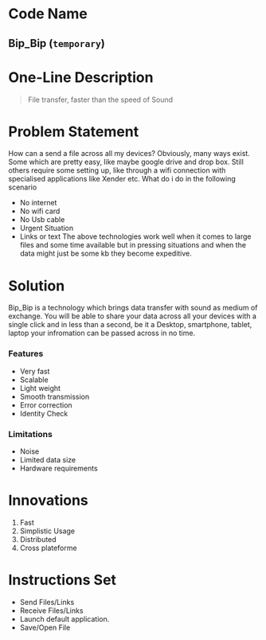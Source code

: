 # Code Name
## **Bip_Bip**   (`temporary`)

# One-Line Description 
> File transfer, faster than the speed of Sound 

# Problem Statement 
How can a send a file across all my devices? 
Obviously, many ways exist. Some which are pretty easy, like maybe google drive and drop box. Still others require some setting up, like through a wifi connection with specialised applications like Xender etc. What do i do in the following scenario
+ No internet
+ No wifi card
+ No Usb cable 
+ Urgent Situation
+ Links or text 
The above technologies work well when it comes to large files and some time available but in pressing situations and when the data might just be some kb they become expeditive.

# Solution 
 Bip_Bip is a technology which brings data transfer with sound as medium of exchange. You will be able to share your data across all your devices with a single click and in less than a second, be it a Desktop, smartphone, tablet, laptop your infromation can be passed across in no time.

### Features 
 - Very fast
 - Scalable
 - Light weight
 - Smooth transmission
 - Error correction
 - Identity Check

 ### Limitations
 - Noise
 - Limited data size
 - Hardware requirements

# Innovations 
1. Fast
2. Simplistic Usage
3. Distributed
4. Cross plateforme

# Instructions Set
+ Send Files/Links
+ Receive Files/Links
+ Launch default application.
+ Save/Open File
